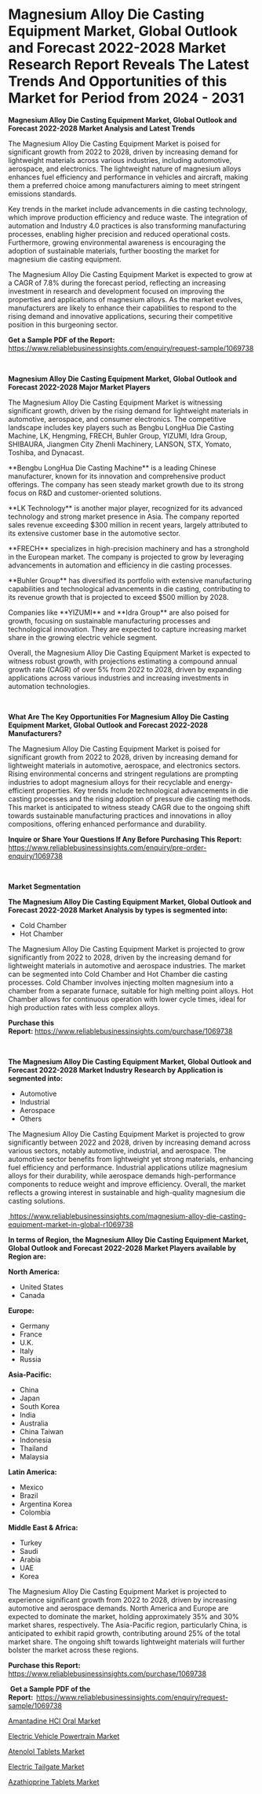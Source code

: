 <p><h1>Magnesium Alloy Die Casting Equipment Market, Global Outlook and Forecast 2022-2028 Market Research Report Reveals The Latest Trends And Opportunities of this Market for Period from 2024 - 2031</h1></p><p><strong>Magnesium Alloy Die Casting Equipment Market, Global Outlook and Forecast 2022-2028 Market Analysis and Latest Trends</strong></p>
<p><p>The Magnesium Alloy Die Casting Equipment Market is poised for significant growth from 2022 to 2028, driven by increasing demand for lightweight materials across various industries, including automotive, aerospace, and electronics. The lightweight nature of magnesium alloys enhances fuel efficiency and performance in vehicles and aircraft, making them a preferred choice among manufacturers aiming to meet stringent emissions standards. </p><p>Key trends in the market include advancements in die casting technology, which improve production efficiency and reduce waste. The integration of automation and Industry 4.0 practices is also transforming manufacturing processes, enabling higher precision and reduced operational costs. Furthermore, growing environmental awareness is encouraging the adoption of sustainable materials, further boosting the market for magnesium die casting equipment.</p><p>The Magnesium Alloy Die Casting Equipment Market is expected to grow at a CAGR of 7.8% during the forecast period, reflecting an increasing investment in research and development focused on improving the properties and applications of magnesium alloys. As the market evolves, manufacturers are likely to enhance their capabilities to respond to the rising demand and innovative applications, securing their competitive position in this burgeoning sector.</p></p>
<p><strong>Get a Sample PDF of the Report:&nbsp;</strong> <a href="https://www.reliablebusinessinsights.com/enquiry/request-sample/1069738">https://www.reliablebusinessinsights.com/enquiry/request-sample/1069738</a></p>
<p>&nbsp;</p>
<p><strong>Magnesium Alloy Die Casting Equipment Market, Global Outlook and Forecast 2022-2028 Major Market Players</strong></p>
<p><p>The Magnesium Alloy Die Casting Equipment Market is witnessing significant growth, driven by the rising demand for lightweight materials in automotive, aerospace, and consumer electronics. The competitive landscape includes key players such as Bengbu LongHua Die Casting Machine, LK, Hengming, FRECH, Buhler Group, YIZUMI, Idra Group, SHIBAURA, Jiangmen City Zhenli Machinery, LANSON, STX, Yomato, Toshiba, and Dynacast.</p><p>**Bengbu LongHua Die Casting Machine** is a leading Chinese manufacturer, known for its innovation and comprehensive product offerings. The company has seen steady market growth due to its strong focus on R&D and customer-oriented solutions. </p><p>**LK Technology** is another major player, recognized for its advanced technology and strong market presence in Asia. The company reported sales revenue exceeding $300 million in recent years, largely attributed to its extensive customer base in the automotive sector.</p><p>**FRECH** specializes in high-precision machinery and has a stronghold in the European market. The company is projected to grow by leveraging advancements in automation and efficiency in die casting processes.</p><p>**Buhler Group** has diversified its portfolio with extensive manufacturing capabilities and technological advancements in die casting, contributing to its revenue growth that is projected to exceed $500 million by 2028.</p><p>Companies like **YIZUMI** and **Idra Group** are also poised for growth, focusing on sustainable manufacturing processes and technological innovation. They are expected to capture increasing market share in the growing electric vehicle segment.</p><p>Overall, the Magnesium Alloy Die Casting Equipment Market is expected to witness robust growth, with projections estimating a compound annual growth rate (CAGR) of over 5% from 2022 to 2028, driven by expanding applications across various industries and increasing investments in automation technologies.</p></p>
<p>&nbsp;</p>
<p><strong>What Are The Key Opportunities For Magnesium Alloy Die Casting Equipment Market, Global Outlook and Forecast 2022-2028 Manufacturers?</strong></p>
<p><p>The Magnesium Alloy Die Casting Equipment Market is poised for significant growth from 2022 to 2028, driven by increasing demand for lightweight materials in automotive, aerospace, and electronics sectors. Rising environmental concerns and stringent regulations are prompting industries to adopt magnesium alloys for their recyclable and energy-efficient properties. Key trends include technological advancements in die casting processes and the rising adoption of pressure die casting methods. This market is anticipated to witness steady CAGR due to the ongoing shift towards sustainable manufacturing practices and innovations in alloy compositions, offering enhanced performance and durability.</p></p>
<p><strong>Inquire or Share Your Questions If Any Before Purchasing This Report:</strong> <a href="https://www.reliablebusinessinsights.com/enquiry/pre-order-enquiry/1069738">https://www.reliablebusinessinsights.com/enquiry/pre-order-enquiry/1069738</a></p>
<p>&nbsp;</p>
<p><strong>Market Segmentation</strong></p>
<p><strong>The Magnesium Alloy Die Casting Equipment Market, Global Outlook and Forecast 2022-2028 Market Analysis by types is segmented into:</strong></p>
<p><ul><li>Cold Chamber</li><li>Hot Chamber</li></ul></p>
<p><p>The Magnesium Alloy Die Casting Equipment Market is projected to grow significantly from 2022 to 2028, driven by the increasing demand for lightweight materials in automotive and aerospace industries. The market can be segmented into Cold Chamber and Hot Chamber die casting processes. Cold Chamber involves injecting molten magnesium into a chamber from a separate furnace, suitable for high melting point alloys. Hot Chamber allows for continuous operation with lower cycle times, ideal for high production rates with less complex alloys.</p></p>
<p><strong>Purchase this Report:&nbsp;</strong><a href="https://www.reliablebusinessinsights.com/purchase/1069738">https://www.reliablebusinessinsights.com/purchase/1069738</a></p>
<p>&nbsp;</p>
<p><strong>The Magnesium Alloy Die Casting Equipment Market, Global Outlook and Forecast 2022-2028 Market Industry Research by Application is segmented into:</strong></p>
<p><ul><li>Automotive</li><li>Industrial</li><li>Aerospace</li><li>Others</li></ul></p>
<p><p>The Magnesium Alloy Die Casting Equipment Market is projected to grow significantly between 2022 and 2028, driven by increasing demand across various sectors, notably automotive, industrial, and aerospace. The automotive sector benefits from lightweight yet strong materials, enhancing fuel efficiency and performance. Industrial applications utilize magnesium alloys for their durability, while aerospace demands high-performance components to reduce weight and improve efficiency. Overall, the market reflects a growing interest in sustainable and high-quality magnesium die casting solutions.</p></p>
<p><a href="https://www.reliablebusinessinsights.com/magnesium-alloy-die-casting-equipment-market-in-global-r1069738">&nbsp;https://www.reliablebusinessinsights.com/magnesium-alloy-die-casting-equipment-market-in-global-r1069738</a></p>
<p><strong>In terms of Region, the Magnesium Alloy Die Casting Equipment Market, Global Outlook and Forecast 2022-2028 Market Players available by Region are:</strong></p>
<p>
    <p> <strong> North America: </strong>
        <ul>
            <li>United States</li>
            <li>Canada</li>
        </ul>
        </p> 
    <p> <strong> Europe: </strong>
        <ul>
            <li>Germany</li>
            <li>France</li>
            <li>U.K.</li>
            <li>Italy</li>
            <li>Russia</li>
        </ul>
        </p> 
    <p> <strong> Asia-Pacific: </strong>
        <ul>
            <li>China</li>
            <li>Japan</li>
            <li>South Korea</li>
            <li>India</li>
            <li>Australia</li>
            <li>China Taiwan</li>
            <li>Indonesia</li>
            <li>Thailand</li>
            <li>Malaysia</li>
        </ul>
        </p> 
    <p> <strong> Latin America: </strong>
        <ul>
            <li>Mexico</li>
            <li>Brazil</li>
            <li>Argentina Korea</li>
            <li>Colombia</li>
        </ul>
        </p> 
    <p> <strong> Middle East & Africa: </strong>
        <ul>
            <li>Turkey</li>
            <li>Saudi</li>
            <li>Arabia</li>
            <li>UAE</li>
            <li>Korea</li>
        </ul>
    </p>
    </p>
<p><p>The Magnesium Alloy Die Casting Equipment Market is projected to experience significant growth from 2022 to 2028, driven by increasing automotive and aerospace demands. North America and Europe are expected to dominate the market, holding approximately 35% and 30% market shares, respectively. The Asia-Pacific region, particularly China, is anticipated to exhibit rapid growth, contributing around 25% of the total market share. The ongoing shift towards lightweight materials will further bolster the market across these regions.</p></p>
<p><strong>Purchase this Report: </strong><a href="https://www.reliablebusinessinsights.com/purchase/1069738">https://www.reliablebusinessinsights.com/purchase/1069738</a></p>
<p>&nbsp;<strong>Get a Sample PDF of the Report:&nbsp;&nbsp;</strong><a href="https://www.reliablebusinessinsights.com/enquiry/request-sample/1069738">https://www.reliablebusinessinsights.com/enquiry/request-sample/1069738</a></p>
<p><strong></strong></p>
<p><p><a href="https://www.linkedin.com/pulse/amantadine-hcl-oral-market-industry-trends-forecast-period-tkjae?trackingId=f%2FqhszXOSeaX3m5J4TAFlg%3D%3D">Amantadine HCl Oral Market</a></p><p><a href="https://medium.com/@tedbrakus/market-forecast-global-electric-vehicle-powertrain-trends-and-impact-analysis-2024-2031-by-ce5912899d4b">Electric Vehicle Powertrain Market</a></p><p><a href="https://www.linkedin.com/pulse/atenolol-tablets-market-size-growth-trends-statistics-yle9e?trackingId=jpStEgibTKCUenG0qTSmmA%3D%3D">Atenolol Tablets Market</a></p><p><a href="https://medium.com/@eliasman59/insights-into-electric-tailgate-market-share-and-competitive-landscape-for-period-from-2024-to-2031-5d314a165231">Electric Tailgate Market</a></p><p><a href="https://www.linkedin.com/pulse/azathioprine-tablets-market-size-growing-cagr-123-report-n65fe?trackingId=CCLAMJ1XTPibIPwrYRQ8lg%3D%3D">Azathioprine Tablets Market</a></p></p>